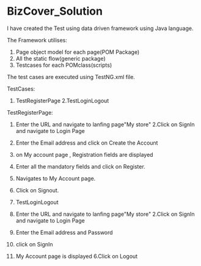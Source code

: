 # BizCover_Solution
I have created the Test using data driven framework using Java language.

The Framework utilises:
1. Page object model for each page(POM Package)
2. All the static flow(generic package)
3. Testcases for each POMclass(scripts)

The test cases are executed using TestNG.xml file.

TestCases:
1. TestRegisterPage
2.TestLoginLogout

TestRegisterPage:
1. Enter the URL and navigate to lanfing page"My store"
2.Click on SignIn and navigate to Login Page
3. Enter the Email address and click on Create the Account
4. on My account page , Registration fields are displayed
5. Enter all the mandatory fields and click on Register.
6. Navigates to My Account page. 
7. Click on Signout.

2. TestLoginLogout
1. Enter the URL and navigate to lanfing page"My store"
2.Click on SignIn and navigate to Login Page
3. Enter the Email address and Password
4. click on SignIn
5. My Account page is displayed
6.Click on Logout

